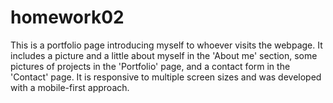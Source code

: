 # homework02

This is a portfolio page introducing myself to whoever visits the webpage. It includes a picture and a little about myself in the 'About me' section, some pictures of projects in the 'Portfolio' page, and a contact form in the 'Contact' page. It is responsive to multiple screen sizes and was developed with a mobile-first approach. 
